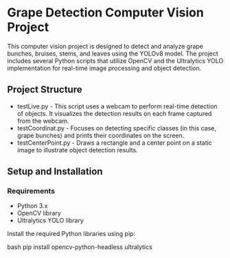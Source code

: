 # Grape Detection Computer Vision Project

This computer vision project is designed to detect and analyze grape bunches, bruises, stems, and leaves using the YOLOv8 model. The project includes several Python scripts that utilize OpenCV and the Ultralytics YOLO implementation for real-time image processing and object detection.

## Project Structure

- testLive.py - This script uses a webcam to perform real-time detection of objects. It visualizes the detection results on each frame captured from the webcam.
- testCoordinat.py - Focuses on detecting specific classes (in this case, grape bunches) and prints their coordinates on the screen.
- testCenterPoint.py - Draws a rectangle and a center point on a static image to illustrate object detection results.

## Setup and Installation

### Requirements

- Python 3.x
- OpenCV library
- Ultralytics YOLO library

Install the required Python libraries using pip:

bash
pip install opencv-python-headless ultralytics
